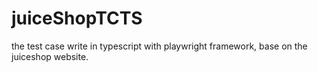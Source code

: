 # juiceShopTCTS
the test case write in typescript with playwright framework, base on the juiceshop website. 
